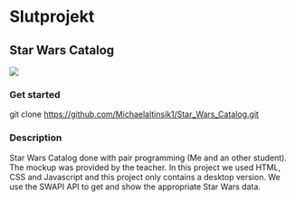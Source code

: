 # Slutprojekt
## Star Wars Catalog
![](screen.png)

### Get started 

git clone https://github.com/Michaelaltinsik1/Star_Wars_Catalog.git

### Description

Star Wars Catalog done with pair programming (Me and an other student). The mockup was provided by the teacher. In this project we used 
HTML, CSS and Javascript and this project only contains a desktop version. We use the SWAPI API to get and show the appropriate Star Wars data. 

